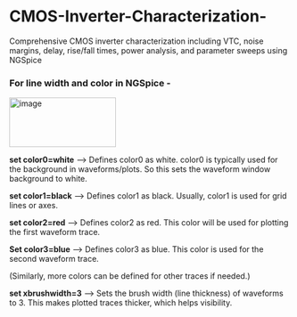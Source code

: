 # CMOS-Inverter-Characterization-
Comprehensive CMOS inverter characterization including VTC, noise margins, delay, rise/fall times, power analysis, and parameter sweeps using NGSpice

### **For line width and color in NGSpice -**

<img width="191" height="89" alt="image" src="https://github.com/user-attachments/assets/f0780b24-bf2b-4b33-995b-9399eaa364e2" />

**set color0=white** --> Defines color0 as white. color0 is typically used for the background in waveforms/plots. So this sets the waveform window background to white.

**set color1=black** --> Defines color1 as black. Usually, color1 is used for grid lines or axes.

**set color2=red** --> Defines color2 as red. This color will be used for plotting the first waveform trace. 

**Set color3=blue** --> Defines color3 as blue. This color is used for the second waveform trace.

(Similarly, more colors can be defined for other traces if needed.)

**set xbrushwidth=3** --> Sets the brush width (line thickness) of waveforms to 3. This makes plotted traces thicker, which helps visibility.
